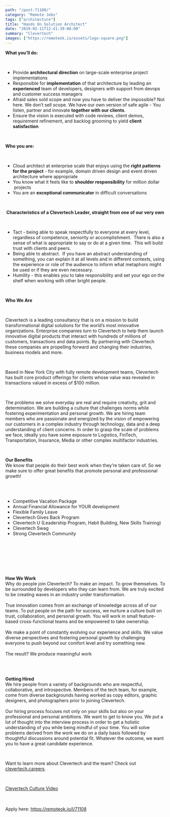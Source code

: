 ```yaml
---
path: "/post-71108/"
category: "Remote Jobs"
tags: ["architecture"]
title: "Hands On Solution Architect"
date: "2019-02-11T12:41:39-08:00"
summary: "Clevertech"
images: ["https://remoteok.io/assets/logo-square.png"]
---
```


<p><strong>What you&rsquo;ll do:</strong></p><br /><ul><li>Provide <strong>architectural direction</strong> on large-scale enterprise project implementations</li><li>Responsible for <strong>implementation</strong> of that architecture by leading an <strong>experienced</strong> team of developers, designers with support from devops and customer success managers</li><li>Afraid sales sold scope and now you have to deliver the impossible? Not here. We don&rsquo;t sell scope. We have our own version of safe agile - You listen, partner and innovate <strong>together with our clients</strong>.</li><li>Ensure the vision is executed with code reviews, client demos, requirement refinement, and backlog grooming to yield <strong>client satisfaction</strong></li></ul><br /><p><strong>Who you are:</strong></p><br /><ul><li>Cloud architect at enterprise scale that enjoys using the <strong>right patterns for the project</strong> - for example, domain driven design and event driven architecture where appropriate</li><li>You know what it feels like to <strong>shoulder responsibility</strong> for million dollar &nbsp;projects</li><li>You are an <strong>exceptional communicator</strong> in difficult conversations</li></ul><br /><p><strong>&nbsp;Characteristics of a Clevertech Leader, straight from one of our very own</strong></p><br /><ul><li>Tact - being able to speak respectfully to everyone at every level, regardless of competence, seniority or accomplishment.&nbsp; There is also a sense of what is appropriate to say or do at a given time.&nbsp; This will build trust with clients and peers.</li><li>Being able to abstract.&nbsp; If you have an abstract understanding of something, you can explain it at all levels and in different contexts, using the experience or role of the audience to inform what metaphors might be used or if they are even necessary.</li><li>Humility - this enables you to take responsibility and set your ego on the shelf when working with other bright people.</li></ul><br /><p><strong>Who We Are</strong></p><br /><p>Clevertech is a leading consultancy that is on a mission to build transformational digital solutions for the world&rsquo;s most innovative organizations. Enterprise companies turn to Clevertech to help them launch innovative digital products that interact with hundreds of millions of customers, transactions and data points. By partnering with Clevertech these companies are propelling forward and changing their industries, business models and more.</p><br /><p>Based in New York City with fully remote development teams, Clevertech has built core product offerings for clients whose value was revealed in transactions valued in excess of $100 million. &nbsp;</p><br /><p>The problems we solve everyday are real and require creativity, grit and determination. We are building a culture that challenges norms while fostering experimentation and personal growth. We are hiring team members who are passionate and energized by the vision of empowering our customers in a complex industry through technology, data and a deep understanding of client concerns. In order to grasp the scale of problems we face, ideally you have some exposure to Logistics, FinTech, Transportation, Insurance, Media or other complex multifactor industries.</p><br /><p><strong>Our Benefits</strong><br>We know that people do their best work when they&rsquo;re taken care of. So we make sure to offer great benefits that promote personal and professional growth!<br><br></p><br /><ul><li>Competitive Vacation Package</li><li>Annual Financial Allowance for YOUR development</li><li>Flexible Family Leave</li><li>Clevertech Gives Back Program</li><li>Clevertech U (Leadership Program, Habit Building, New Skills Training)</li><li>Clevertech Swag</li><li>Strong Clevertech Community</li></ul><br /><p><br><br></p><br /><p><strong>How We Work</strong><br>Why do people join Clevertech? To make an impact. To grow themselves. To be surrounded by developers who they can learn from. We are truly excited to be creating waves in an industry under transformation.<br><br>True innovation comes from an exchange of knowledge across all of our teams. To put people on the path for success, we nurture a culture built on trust, collaboration, and personal growth. You will work in small feature-based cross-functional teams and be empowered to take ownership.<br><br>We make a point of constantly evolving our experience and skills. We value diverse perspectives and fostering personal growth by challenging everyone to push beyond our comfort level and try something new.<br><br>The result? We produce meaningful work</p><br /><p><br><strong>Getting Hired</strong><br>We hire people from a variety of backgrounds who are respectful, collaborative, and introspective. Members of the tech team, for example, come from diverse backgrounds having worked as copy editors, graphic designers, and photographers prior to joining Clevertech.<br><br>Our hiring process focuses not only on your skills but also on your professional and personal ambitions. We want to get to know you. We put a lot of thought into the interview process in order to get a holistic understanding of you while being mindful of your time. You will solve problems derived from the work we do on a daily basis followed by thoughtful discussions around potential fit. Whatever the outcome, we want you to have a great candidate experience.</p><br /><p>Want to learn more about Clevertech and the team? Check out<a href="http://clevertech.careers/" rel="nofollow"> clevertech.careers</a>.</p><br /><p><a href="https://youtu.be/z5daft3oGjM" rel="nofollow">Clevertech Culture Video</a></p>

<br/>
<br/>
Apply here: <A HREF="https://remoteok.io/l/71108">https://remoteok.io/l/71108</A>
